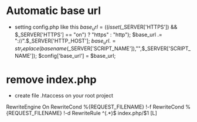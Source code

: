 # Automatic base url
- setting config.php like this
$base_url = ((isset($_SERVER['HTTPS']) && $_SERVER['HTTPS'] == "on") ? "https" : "http");
$base_url .= "://".$_SERVER['HTTP_HOST'];
$base_url .= str_replace(basename($_SERVER['SCRIPT_NAME']),"",$_SERVER['SCRIPT_NAME']);
$config['base_url'] = $base_url;


# remove index.php
- create file .htaccess on your root project

<IfModule mod_rewrite.c>
RewriteEngine On
RewriteCond %{REQUEST_FILENAME} !-f
RewriteCond %{REQUEST_FILENAME} !-d
RewriteRule ^(.*)$ index.php/$1 [L]
</IfModule>